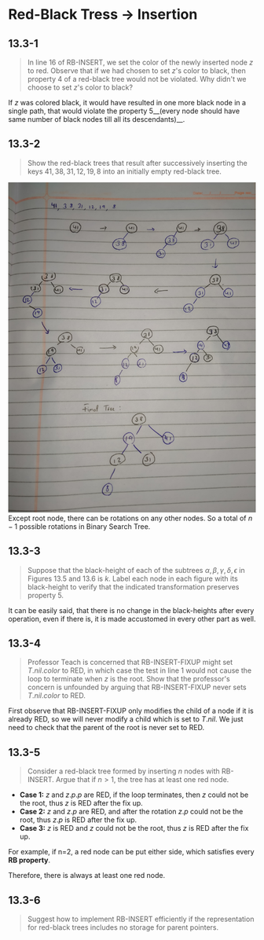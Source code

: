 # Red-Black Tress $\rightarrow$ Insertion

## 13.3-1

> In line 16 of $\text{RB-INSERT}$, we set the color of the newly inserted node $z$ to red. Observe that if we had chosen to set $z$'s color to black, then property 4 of a red-black tree would not be violated. Why didn't we choose to set $z$'s color to black?

If $z$ was colored black, it would have resulted in one more black node in a single path, that would violate the property 5__(every node should have same number of black nodes till all its descendants)__.

## 13.3-2

> Show the red-black trees that result after successively inserting the keys $41, 38, 31, 12, 19, 8$ into an initially empty red-black tree.

![Red Black Tree](../imgs/13-3-2.jpg)
Except root node, there can be rotations on any other nodes. So a total of $n-1$ possible rotations in Binary Search Tree.

## 13.3-3

> Suppose that the black-height of each of the subtrees $\alpha, \beta, \gamma, \delta, \epsilon$ in Figures 13.5 and 13.6 is $k$. Label each node in each figure with its black-height to verify that the indicated transformation preserves property 5.

It can be easily said, that there is no change in the black-heights after every operation, even if there is, it is made accustomed in every other part as well.

## 13.3-4

> Professor Teach is concerned that $\text{RB-INSERT-FIXUP}$ might set $T.nil.color$ to $\text{RED}$, in which case the test in line 1 would not cause the loop to terminate when $z$ is the root. Show that the professor's concern is unfounded by arguing that $\text{RB-INSERT-FIXUP}$ never sets $T.nil.color$ to $\text{RED}$.

First observe that $\text{RB-INSERT-FIXUP}$ only modifies the child of a node if it is already $\text{RED}$, so we will never modify a child which is set to $T.nil$. We just need to check that the parent of the root is never set to $\text{RED}$.

## 13.3-5

> Consider a red-black tree formed by inserting $n$ nodes with $\text{RB-INSERT}$. Argue that if $n > 1$, the tree has at least one red node.
- **Case 1:** $z$ and $z.p.p$ are $\text{RED}$, if the loop terminates, then $z$ could not be the root, thus $z$ is $\text{RED}$ after the fix up.
- **Case 2:** $z$ and $z.p$ are $\text{RED}$, and after the rotation $z.p$ could not be the root, thus $z.p$ is $\text{RED}$ after the fix up.
- **Case 3:** $z$ is $\text{RED}$ and $z$ could not be the root, thus $z$ is $\text{RED}$ after the fix up.

For example, if n=2, a red node can be put either side, which satisfies every __RB property__. 

Therefore, there is always at least one red node.

## 13.3-6

> Suggest how to implement $\text{RB-INSERT}$ efficiently if the representation for red-black trees includes no storage for parent pointers.

